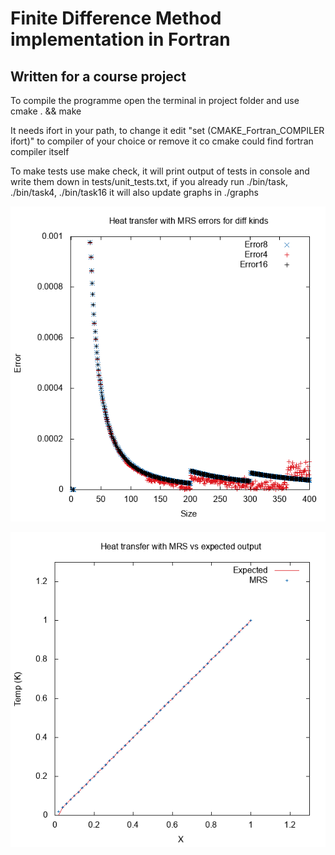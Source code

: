  # Finite Difference Method implementation in Fortran
 ## Written for a course project

 To compile the programme open the terminal in project folder
 and use cmake . && make

 It needs ifort in your path, to change it edit "set (CMAKE_Fortran_COMPILER ifort)"
 to compiler of your choice or remove it co cmake could find fortran compiler itself

 To make tests use make check, it will print output of tests in console and
 write them down in tests/unit_tests.txt, if you already run
 ./bin/task, ./bin/task4, ./bin/task16 it will also update graphs in ./graphs

![alt text](https://github.com/Konrad337/fortranTaskOne/blob/master/graphs/errors.png "Results")

![alt text](https://github.com/Konrad337/fortranTaskOne/blob/master/graphs/data6.png "Results")


